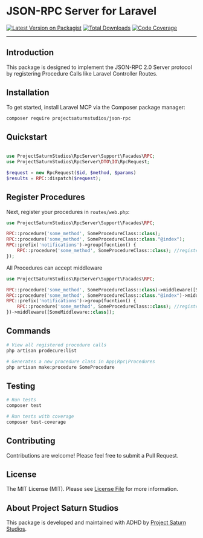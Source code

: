 # JSON-RPC Server for Laravel

[![Latest Version on Packagist](https://img.shields.io/packagist/v/projectsaturnstudios/json-rpc.svg?style=flat-square)](https://packagist.org/packages/projectsaturnstudios/json-rpc)
[![Total Downloads](https://img.shields.io/packagist/dt/projectsaturnstudios/json-rpc.svg?style=flat-square)](https://packagist.org/packages/projectsaturnstudios/json-rpc)
[![Code Coverage](https://img.shields.io/badge/coverage-39.8%25-orange?style=flat-square)](tests)

---

## Introduction

This package is designed to implement the JSON-RPC 2.0 Server protocol by registering Procedure Calls 
like Laravel Controller Routes.

## Installation

To get started, install Laravel MCP via the Composer package manager:

```bash
composer require projectsaturnstudios/json-rpc
```

## Quickstart
```php

use ProjectSaturnStudios\RpcServer\Support\Facades\RPC;
use ProjectSaturnStudios\RpcServer\DTO\IO\RpcRequest;

$request = new RpcRequest($id, $method, $params)
$results = RPC::dispatch($request);

```

## Register Procedures
Next, register your procedures in `routes/web.php`:

```php
use ProjectSaturnStudios\RpcServer\Support\Facades\RPC;

RPC::procedure('some_method', SomeProcedureClass::class);
RPC::procedure('some_method', SomeProcedureClass::class."@index");
RPC::prefix('notifications')->group(fucntion() {
    RPC::procedure('some_method', SomeProcedureClass::class); //registers as notifications/some_method
});

```

All Procedures can accept middleware
```php
use ProjectSaturnStudios\RpcServer\Support\Facades\RPC;

RPC::procedure('some_method', SomeProcedureClass::class)->middleware([SomeMiddleware::class]);
RPC::procedure('some_method', SomeProcedureClass::class."@index")->middleware([SomeMiddleware::class]);
RPC::prefix('notifications')->group(fucntion() {
    RPC::procedure('some_method', SomeProcedureClass::class); //registers as notifications/some_method
})->middleware([SomeMiddleware::class]);
```

## Commands
```bash
# View all registered procedure calls
php artisan prodecure:list 

# Generates a new procedure class in App\Rpc\Procedures
php artisan make:procedure SomeProcedure

```

## Testing

```bash
# Run tests
composer test

# Run tests with coverage
composer test-coverage
```

## Contributing

Contributions are welcome! Please feel free to submit a Pull Request.

## License

The MIT License (MIT). Please see [License File](LICENSE.md) for more information.

## About Project Saturn Studios

This package is developed and maintained with ADHD by [Project Saturn Studios](https://projectsaturnstudios.com).
